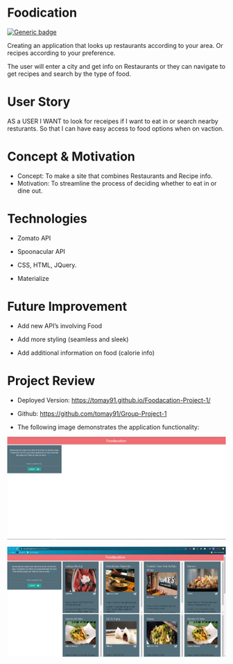 # Foodication
[![Generic badge](https://img.shields.io/badge/Project-1.1.0-RED.svg)](https://shields.io/)

Creating an application that looks up restaurants according to your area. Or recipes according to your preference. 

The user will enter a city and get info on Restaurants or they can navigate to get recipes and search by the type of food.


# User Story
AS a USER 
I WANT to look for receipes if I want to eat in or search nearby resturants.
So that I can have easy access to food options when on vaction.

# Concept & Motivation

* Concept: To make a site that combines Restaurants and Recipe info.
* Motivation: To streamline the process of deciding whether to eat in or dine out. 

# Technologies

* Zomato API

* Spoonacular API

* CSS, HTML, JQuery.

* Materialize

# Future Improvement

* Add new API’s involving Food

* Add more styling (seamless and sleek)

* Add additional information on food (calorie info)

# Project Review

* Deployed Version: https://tomay91.github.io/Foodacation-Project-1/

* Github: https://github.com/tomay91/Group-Project-1

* The following image demonstrates the application functionality:

![Home](./images/foodacation.png)

![Search Query](./images/foodacationdemo.PNG)



